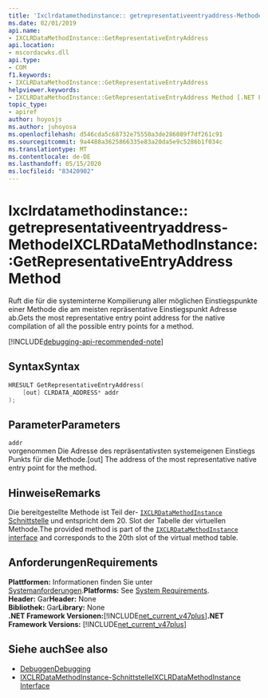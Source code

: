 ```yaml
---
title: 'Ixclrdatamethodinstance:: getrepresentativeentryaddress-Methode'
ms.date: 02/01/2019
api.name:
- IXCLRDataMethodInstance::GetRepresentativeEntryAddress
api.location:
- mscordacwks.dll
api.type:
- COM
f1.keywords:
- IXCLRDataMethodInstance::GetRepresentativeEntryAddress
helpviewer.keywords:
- IXCLRDataMethodInstance::GetRepresentativeEntryAddress Method [.NET Framework debugging]
topic_type:
- apiref
author: hoyosjs
ms.author: juhoyosa
ms.openlocfilehash: d546cda5c68732e75550a3de286089f7df261c91
ms.sourcegitcommit: 9a4488a3625866335e83a20da5e9c5286b1f034c
ms.translationtype: MT
ms.contentlocale: de-DE
ms.lasthandoff: 05/15/2020
ms.locfileid: "83420902"
---
```

# <a name="ixclrdatamethodinstancegetrepresentativeentryaddress-method"></a><span data-ttu-id="53437-102">Ixclrdatamethodinstance:: getrepresentativeentryaddress-Methode</span><span class="sxs-lookup"><span data-stu-id="53437-102">IXCLRDataMethodInstance::GetRepresentativeEntryAddress Method</span></span>

<span data-ttu-id="53437-103">Ruft die für die systeminterne Kompilierung aller möglichen Einstiegspunkte einer Methode die am meisten repräsentative Einstiegspunkt Adresse ab.</span><span class="sxs-lookup"><span data-stu-id="53437-103">Gets the most representative entry point address for the native compilation of all the possible entry points for a method.</span></span>

[!INCLUDE[debugging-api-recommended-note](../../../../includes/debugging-api-recommended-note.md)]

## <a name="syntax"></a><span data-ttu-id="53437-104">Syntax</span><span class="sxs-lookup"><span data-stu-id="53437-104">Syntax</span></span>

```cpp
HRESULT GetRepresentativeEntryAddress(
    [out] CLRDATA_ADDRESS* addr
);
```

## <a name="parameters"></a><span data-ttu-id="53437-105">Parameter</span><span class="sxs-lookup"><span data-stu-id="53437-105">Parameters</span></span>

`addr`\
<span data-ttu-id="53437-106">vorgenommen Die Adresse des repräsentativsten systemeigenen Einstiegs Punkts für die Methode.</span><span class="sxs-lookup"><span data-stu-id="53437-106">[out] The address of the most representative native entry point for the method.</span></span>

## <a name="remarks"></a><span data-ttu-id="53437-107">Hinweise</span><span class="sxs-lookup"><span data-stu-id="53437-107">Remarks</span></span>

<span data-ttu-id="53437-108">Die bereitgestellte Methode ist Teil der- [ `IXCLRDataMethodInstance` Schnittstelle](ixclrdatamethodinstance-interface.md) und entspricht dem 20. Slot der Tabelle der virtuellen Methode.</span><span class="sxs-lookup"><span data-stu-id="53437-108">The provided method is part of the [`IXCLRDataMethodInstance` interface](ixclrdatamethodinstance-interface.md) and corresponds to the 20th slot of the virtual method table.</span></span>

## <a name="requirements"></a><span data-ttu-id="53437-109">Anforderungen</span><span class="sxs-lookup"><span data-stu-id="53437-109">Requirements</span></span>

<span data-ttu-id="53437-110">**Plattformen:** Informationen finden Sie unter [Systemanforderungen](../../get-started/system-requirements.md).</span><span class="sxs-lookup"><span data-stu-id="53437-110">**Platforms:** See [System Requirements](../../get-started/system-requirements.md).</span></span>  
<span data-ttu-id="53437-111">**Header:** Gar</span><span class="sxs-lookup"><span data-stu-id="53437-111">**Header:** None</span></span>  
<span data-ttu-id="53437-112">**Bibliothek:** Gar</span><span class="sxs-lookup"><span data-stu-id="53437-112">**Library:** None</span></span>  
<span data-ttu-id="53437-113">**.NET Framework Versionen:**[!INCLUDE[net_current_v47plus](../../../../includes/net-current-v47plus.md)]</span><span class="sxs-lookup"><span data-stu-id="53437-113">**.NET Framework Versions:** [!INCLUDE[net_current_v47plus](../../../../includes/net-current-v47plus.md)]</span></span>  

## <a name="see-also"></a><span data-ttu-id="53437-114">Siehe auch</span><span class="sxs-lookup"><span data-stu-id="53437-114">See also</span></span>

- [<span data-ttu-id="53437-115">Debuggen</span><span class="sxs-lookup"><span data-stu-id="53437-115">Debugging</span></span>](index.md)
- [<span data-ttu-id="53437-116">IXCLRDataMethodInstance-Schnittstelle</span><span class="sxs-lookup"><span data-stu-id="53437-116">IXCLRDataMethodInstance Interface</span></span>](ixclrdatamethodinstance-interface.md)
